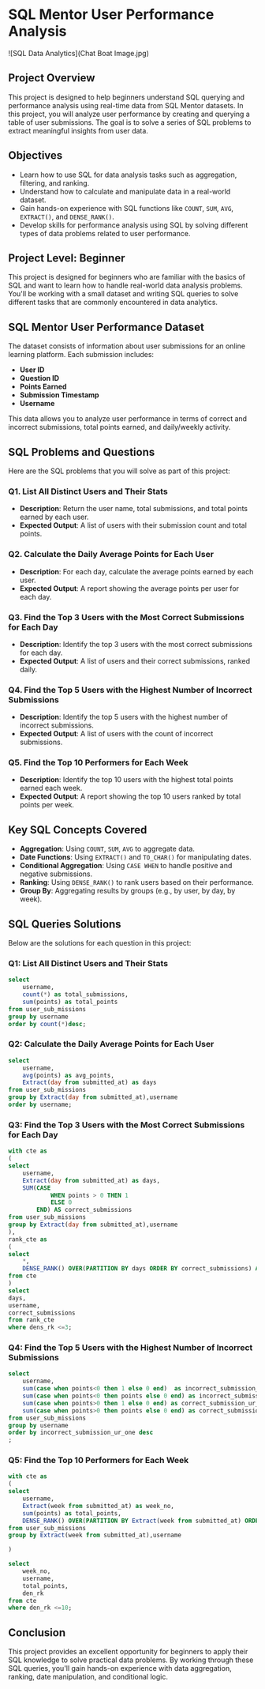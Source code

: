 # SQL Mentor User Performance Analysis 

![SQL Data Analytics](Chat Boat Image.jpg)

## Project Overview

This project is designed to help beginners understand SQL querying and performance analysis using real-time data from SQL Mentor datasets. In this project, you will analyze user performance by creating and querying a table of user submissions. The goal is to solve a series of SQL problems to extract meaningful insights from user data.

## Objectives

- Learn how to use SQL for data analysis tasks such as aggregation, filtering, and ranking.
- Understand how to calculate and manipulate data in a real-world dataset.
- Gain hands-on experience with SQL functions like `COUNT`, `SUM`, `AVG`, `EXTRACT()`, and `DENSE_RANK()`.
- Develop skills for performance analysis using SQL by solving different types of data problems related to user performance.

## Project Level: Beginner

This project is designed for beginners who are familiar with the basics of SQL and want to learn how to handle real-world data analysis problems. You'll be working with a small dataset and writing SQL queries to solve different tasks that are commonly encountered in data analytics.

## SQL Mentor User Performance Dataset

The dataset consists of information about user submissions for an online learning platform. Each submission includes:
- **User ID**
- **Question ID**
- **Points Earned**
- **Submission Timestamp**
- **Username**

This data allows you to analyze user performance in terms of correct and incorrect submissions, total points earned, and daily/weekly activity.

## SQL Problems and Questions

Here are the SQL problems that you will solve as part of this project:

### Q1. List All Distinct Users and Their Stats
- **Description**: Return the user name, total submissions, and total points earned by each user.
- **Expected Output**: A list of users with their submission count and total points.

### Q2. Calculate the Daily Average Points for Each User
- **Description**: For each day, calculate the average points earned by each user.
- **Expected Output**: A report showing the average points per user for each day.

### Q3. Find the Top 3 Users with the Most Correct Submissions for Each Day
- **Description**: Identify the top 3 users with the most correct submissions for each day.
- **Expected Output**: A list of users and their correct submissions, ranked daily.

### Q4. Find the Top 5 Users with the Highest Number of Incorrect Submissions
- **Description**: Identify the top 5 users with the highest number of incorrect submissions.
- **Expected Output**: A list of users with the count of incorrect submissions.

### Q5. Find the Top 10 Performers for Each Week
- **Description**: Identify the top 10 users with the highest total points earned each week.
- **Expected Output**: A report showing the top 10 users ranked by total points per week.

## Key SQL Concepts Covered

- **Aggregation**: Using `COUNT`, `SUM`, `AVG` to aggregate data.
- **Date Functions**: Using `EXTRACT()` and `TO_CHAR()` for manipulating dates.
- **Conditional Aggregation**: Using `CASE WHEN` to handle positive and negative submissions.
- **Ranking**: Using `DENSE_RANK()` to rank users based on their performance.
- **Group By**: Aggregating results by groups (e.g., by user, by day, by week).

## SQL Queries Solutions

Below are the solutions for each question in this project:

### Q1: List All Distinct Users and Their Stats
```sql
select
	username,
	count(*) as total_submissions,
	sum(points) as total_points
from user_sub_missions
group by username
order by count(*)desc;
```

### Q2: Calculate the Daily Average Points for Each User
```sql
select
	username,
	avg(points) as avg_points,
	Extract(day from submitted_at) as days
from user_sub_missions
group by Extract(day from submitted_at),username
order by username;
```

### Q3: Find the Top 3 Users with the Most Correct Submissions for Each Day
```sql
with cte as
(
select
	username,
	Extract(day from submitted_at) as days,
	SUM(CASE	
			WHEN points > 0 THEN 1
			ELSE 0
		END) AS correct_submissions
from user_sub_missions
group by Extract(day from submitted_at),username
),
rank_cte as
(
select
	*,
	DENSE_RANK() OVER(PARTITION BY days ORDER BY correct_submissions) AS dens_rk
from cte
)
select
days,
username,
correct_submissions
from rank_cte
where dens_rk <=3;
```

### Q4: Find the Top 5 Users with the Highest Number of Incorrect Submissions
```sql
select
	username,
	sum(case when points<0 then 1 else 0 end)  as incorrect_submission_ur_one,
	sum(case when points<0 then points else 0 end) as incorrect_submission_ur_orignal_pt,
	sum(case when points>0 then 1 else 0 end) as correct_submission_ur_one,
	sum(case when points>0 then points else 0 end) as correct_submission_ur_orignal_pt
from user_sub_missions
group by username
order by incorrect_submission_ur_one desc
;
```

### Q5: Find the Top 10 Performers for Each Week
```sql
with cte as
(
select
	username,
	Extract(week from submitted_at) as week_no,
	sum(points) as total_points,
	DENSE_RANK() OVER(PARTITION BY Extract(week from submitted_at) ORDER BY sum(points)desc) AS den_rk
from user_sub_missions
group by Extract(week from submitted_at),username

)

select
	week_no,
	username,
	total_points,
	den_rk
from cte 
where den_rk <=10;
```

## Conclusion

This project provides an excellent opportunity for beginners to apply their SQL knowledge to solve practical data problems. By working through these SQL queries, you'll gain hands-on experience with data aggregation, ranking, date manipulation, and conditional logic.
